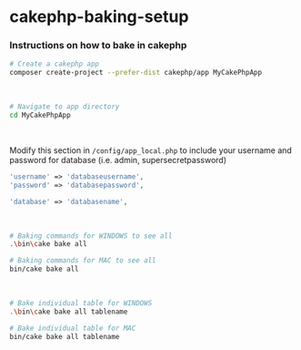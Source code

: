 # cakephp-baking-setup

### Instructions on how to bake in cakephp

```bash
# Create a cakephp app
composer create-project --prefer-dist cakephp/app MyCakePhpApp
```

<br>

```bash
# Navigate to app directory
cd MyCakePhpApp
```

<br>

Modify this section in `/config/app_local.php` to include your username and password for database (i.e. admin, supersecretpassword)

```php
'username' => 'databaseusername',
'password' => 'databasepassword',

'database' => 'databasename',

```

<br>

```bash
# Baking commands for WINDOWS to see all
.\bin\cake bake all

# Baking commands for MAC to see all
bin/cake bake all
```

<br>

```bash
# Bake individual table for WINDOWS
.\bin\cake bake all tablename

# Bake individual table for MAC
bin/cake bake all tablename
```
